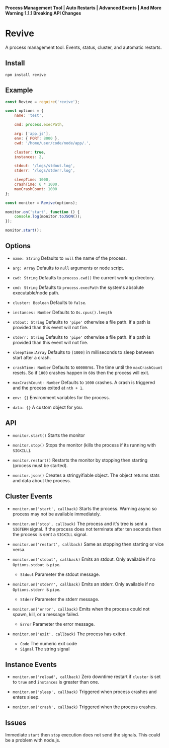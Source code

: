 **Process Management Tool | Auto Restarts | Advanced Events | And More**
**Warning 1.1.1 Breaking API Changes**


# Revive
A process management tool. Events, status, cluster, and automatic restarts.


## Install ##
```
npm install revive
```


## Example ##
```JavaScript
const Revive = require('revive');

const options = {
	name: 'test',

	cmd: process.execPath,

	arg: ['app.js'],
	env: { PORT: 8000 },
	cwd: '/home/user/code/node/app/.',

	cluster: true,
	instances: 2,

	stdout: '/logs/stdout.log',
	stderr: '/logs/stderr.log',

	sleepTime: 1000,
	crashTime: 6 * 1000,
	maxCrashCount: 1000
};

const monitor = Revive(options);

monitor.on('start', function () {
	console.log(monitor.toJSON());
});

monitor.start();
```


## Options ##
- `name: String`          Defaults to `null` the name of the process.

- `arg: Array`            Defaults to `null` arguments or node script.

- `cwd: String`           Defaults to `process.cwd()` the current working directory.

- `cmd: String`           Defaults to `process.execPath` the systems absolute executable/node path.

- `cluster: Boolean`      Defaults to `false`.

- `instances: Number`     Defaults to `Os.cpus().length`

- `stdout: String`        Defaults to `'pipe'` otherwise a file path. If a path is provided than this event will not fire.

- `stderr: String`        Defaults to `'pipe'` otherwise a file path. If a path is provided than this event will not fire.

- `sleepTime:Array`       Defaults to `[1000]` in milliseconds to sleep between start after a crash.

- `crashTime: Number`     Defaults to `60000`ms. The time until the `maxCrashCount` resets. So if `1000` crashes happen in `60`s then the process will exit.

- `maxCrashCount: Number` Defaults to `1000` crashes. A crash is triggered and the process exited at `nth + 1`.

- `env: {}`               Environment variables for the process.

- `data: {}`              A custom object for you.


## API ##
- `monitor.start()` Starts the monitor

- `monitor.stop()` Stops the monitor (kills the process if its running with `SIGKILL`).

- `monitor.restart()` Restarts the monitor by stopping then starting (process must be started).

- `monitor.json()` Creates a stringyifiable object. The object returns stats and data about the process.


## Cluster Events ##
- `monitor.on('start', callback)` Starts the process. Warning async so process may not be available immediately.

- `monitor.on('stop', callback)`  The process and it's tree is sent a `SIGTERM` signal. If the process does not terminate after ten seconds then the process is sent a `SIGKILL` signal.

- `monitor.on('restart', callback)` Same as stopping then starting or vice versa.

- `monitor.on('stdout', callback)` Emits an stdout. Only available if no `Options.stdout` is `pipe`.
	- `Stdout` Parameter the stdout message.

- `monitor.on('stderr', callback)` Emits an stderr. Only available if no `Options.stderr` is `pipe`.
	- `Stderr` Parameter the stderr message.

- `monitor.on('error', callback)` Emits when the process could not spawn, kill, or a message failed.
	- `Error` Parameter the error message.

- `monitor.on('exit', callback)` The process has exited.
	- `Code` The numeric exit code
	- `Signal` The string signal


## Instance Events ##
- `monitor.on('reload', callback)` Zero downtime restart if `cluster` is set to `true` and `instances` is greater than one.

- `monitor.on('sleep', callback)` Triggered when process crashes and enters sleep.

- `monitor.on('crash', callback)` Triggered when the process crashes.


## Issues ##
Immediate `start` then `stop` execution does not send the signals. This could be a problem with node.js.
